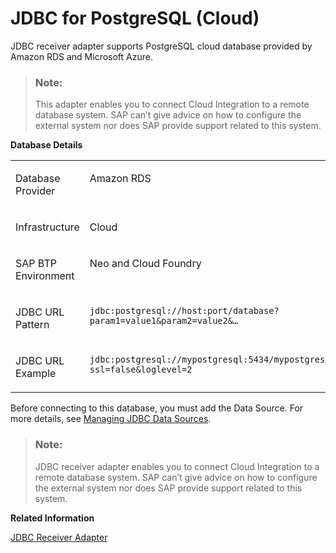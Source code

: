 <!-- loio4d5b488b4f394c51974ea8cb520e6d92 -->

# JDBC for PostgreSQL \(Cloud\)

JDBC receiver adapter supports PostgreSQL cloud database provided by Amazon RDS and Microsoft Azure.

> ### Note:  
> This adapter enables you to connect Cloud Integration to a remote database system. SAP can’t give advice on how to configure the external system nor does SAP provide support related to this system.

**Database Details**


<table>
<tr>
<td valign="top">

Database Provider

</td>
<td valign="top">

Amazon RDS

</td>
<td valign="top">

Microsoft Azure

</td>
</tr>
<tr>
<td valign="top">

Infrastructure

</td>
<td valign="top" colspan="2">

Cloud

</td>
</tr>
<tr>
<td valign="top">

SAP BTP Environment

</td>
<td valign="top" colspan="2">

Neo and Cloud Foundry

</td>
</tr>
<tr>
<td valign="top">

JDBC URL Pattern

</td>
<td valign="top">

`jdbc:postgresql://host:port/database?param1=value1&param2=value2&…`

</td>
<td valign="top">

`jdbc:postgresql://host:port/database?param1=value1&param2=value2&…`

</td>
</tr>
<tr>
<td valign="top">

JDBC URL Example

</td>
<td valign="top">

`jdbc:postgresql://mypostgresql:5434/mypostgresdb?ssl=false&loglevel=2`

</td>
<td valign="top">

`jdbc:postgresql://mypostgresql:5434/mypostgresdb?ssl=false&loglevel=2`

</td>
</tr>
</table>

Before connecting to this database, you must add the Data Source. For more details, see [Managing JDBC Data Sources](managing-jdbc-data-sources-4c873fa.md).

> ### Note:  
> JDBC receiver adapter enables you to connect Cloud Integration to a remote database system. SAP can’t give advice on how to configure the external system nor does SAP provide support related to this system.

**Related Information**  


[JDBC Receiver Adapter](jdbc-receiver-adapter-88be644.md "The JDBC (Java Database Connectivity) adapter enables you to connect SAP Integration Suite to cloud or on-premise databases.")

